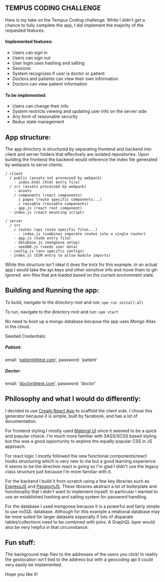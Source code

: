 ## TEMPUS CODING CHALLENGE

Here is my take on the Tempus Coding challenge. While I didn't get a chance to fully complete the app, I did implement the majority of the requested features.

####  Implemented features:
- Users can sign in
- Users can sign out
- User login uses hashing and salting
- Sessions
- System recognizes if user is doctor or patient
- Doctors and patients can view their own information
- Doctors can view patient information

#### To be implemented:
- Users can change their info
- System restricts viewing and updating user info on the server side
- Any form of reasonable security
- Redux state management

## App structure:

The app directory is structured by separating frontend and backend into client and server folders that effectively are isolated repositories. Upon building the frontend the backend would reference the index file generated by webpack to serve clients.

```
/ client
  / public (assets not processed by webpack)
    - index.html (html entry file)
  / src (assets processed by webpack)
    - assets
    / components (react components)
      / pages (route specific components...)
      / reusable (reusable components)
    - app.js (react root component)
  - index.js (react mounting script)

/ server
  / src
    / routes (api route specific files...)
      - index.js (combines seperate routes into a single router)
    - app.js (node entry file)
    - database.js (mongoose setup)
    - seedDB.js (seeds user data)
  - config.js (env specific configs)
  - index.js (ESM entry to allow module imports)
```

While this structure isn't ideal it does the trick for this example. In an actual app I would take the api keys and other sensitive info and move them to git-ignored .env files that are loaded based on the current environment state.

## Building and Running the app:
To build, navigate to the directory root and run: `npm run install:all`

To run, navigate to the directory root and run: `npm start`

No need to boot up a mongo database because the app uses Mongo Atlas in the cloud.

Seeded Credentials:

##### Patient:
email: 'patient@test.com',
password: 'patient'

##### Doctor:
email: 'doctor@test.com',
password: 'doctor'


## Philosophy and what I would do differently:

I decided to use [Create React App](https://github.com/facebook/create-react-app) to scaffold the client side. I chose this generator because it is simple, built by facebook, and has a lot of documentation.

For frontend styling I mostly used [Material UI](https://material-ui.com/) since it seemed to be a quick and popular choice. I'm much more familiar with SASS/SCSS based styling but this was a good opportunity to explore the equally popular CSS in JS approach.

For react logic I mostly followed the new functional components/react hooks structuring which is very new to me but a good learning experience. It seems to be the direction react is going so I'm glad I didn't use the legacy class structure just because I'm more familiar with it.

For the backend I build it from scratch using a few key libraries such as [ExpressJS](https://expressjs.com/) and [PassportJS](http://www.passportjs.org/). These libraries abstract a lot of boilerplate and functionality that I didn't want to implement myself. In particular I wanted to use an established hashing and salting system for password handling.

For the database I used mongoose because it is a powerful and fairly simple to use noSQL database. Although for this example a relational database may be more suited for larger datasets especially if lots of disparate tables/collections need to be combined with joins. A GraphQL layer would also be very helpful in that circumstance.

## Fun stuff:

The background map flies to the addresses of the users you click! In reality the geolocation isn't tied to the address but with a geocoding api it could very easily be implemented.

Hope you like it!
